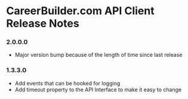 # CareerBuilder.com API Client Release Notes

### 2.0.0.0

* Major version bump because of the length of time since last release

### 1.3.3.0

* Add events that can be hooked for logging
* Add timeout property to the API Interface to make it easy to change